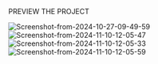PREVIEW THE PROJECT

<img src="https://i.ibb.co/Bt2rRDr/Screenshot-from-2024-10-27-09-49-59.png" alt="Screenshot-from-2024-10-27-09-49-59" border="0">
<img src="https://i.ibb.co/Bn41RMC/Screenshot-from-2024-11-10-12-05-47.png" alt="Screenshot-from-2024-11-10-12-05-47" border="0">
<img src="https://i.ibb.co/7Ncf4WS/Screenshot-from-2024-11-10-12-05-33.png" alt="Screenshot-from-2024-11-10-12-05-33" border="0">
<img src="https://i.ibb.co/9H42B6J/Screenshot-from-2024-11-10-12-05-59.png" alt="Screenshot-from-2024-11-10-12-05-59" border="0">


